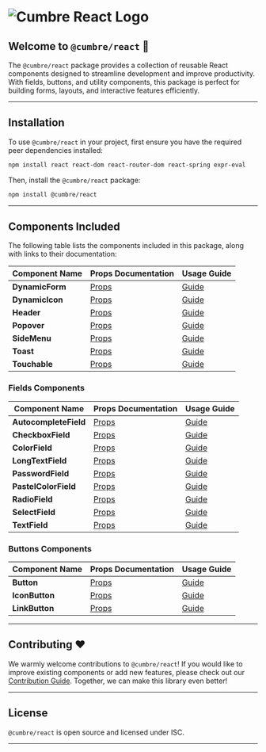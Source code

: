 # ![Cumbre React Logo](https://precookedcode.com/assets/logos/cumbre/logo-dark.svg)

## Welcome to `@cumbre/react` 🎉

The `@cumbre/react` package provides a collection of reusable React components designed to streamline development and improve productivity. With fields, buttons, and utility components, this package is perfect for building forms, layouts, and interactive features efficiently.

---

## Installation

To use `@cumbre/react` in your project, first ensure you have the required peer dependencies installed:

```bash
npm install react react-dom react-router-dom react-spring expr-eval
```

Then, install the `@cumbre/react` package:

```bash
npm install @cumbre/react
```

---

## Components Included

The following table lists the components included in this package, along with links to their documentation:

| Component Name       | Props Documentation                                    | Usage Guide                                             |
|----------------------|-------------------------------------------------------|--------------------------------------------------------|
| **DynamicForm**      | [Props](https://github.com/cumbre/react/docs/DynamicForm.md)     | [Guide](https://github.com/cumbre/react/docs/DynamicFormGuide.md)     |
| **DynamicIcon**      | [Props](https://github.com/cumbre/react/docs/DynamicIcon.md)     | [Guide](https://github.com/cumbre/react/docs/DynamicIconGuide.md)     |
| **Header**           | [Props](https://github.com/cumbre/react/docs/Header.md)          | [Guide](https://github.com/cumbre/react/docs/HeaderGuide.md)          |
| **Popover**          | [Props](https://github.com/cumbre/react/docs/Popover.md)         | [Guide](https://github.com/cumbre/react/docs/PopoverGuide.md)         |
| **SideMenu**         | [Props](https://github.com/cumbre/react/docs/SideMenu.md)        | [Guide](https://github.com/cumbre/react/docs/SideMenuGuide.md)        |
| **Toast**            | [Props](https://github.com/cumbre/react/docs/Toast.md)           | [Guide](https://github.com/cumbre/react/docs/ToastGuide.md)           |
| **Touchable**        | [Props](https://github.com/cumbre/react/docs/Touchable.md)       | [Guide](https://github.com/cumbre/react/docs/TouchableGuide.md)       |

### Fields Components
| Component Name       | Props Documentation                                    | Usage Guide                                             |
|----------------------|-------------------------------------------------------|--------------------------------------------------------|
| **AutocompleteField**| [Props](https://github.com/cumbre/react/docs/AutocompleteField.md) | [Guide](https://github.com/cumbre/react/docs/AutocompleteFieldGuide.md) |
| **CheckboxField**    | [Props](https://github.com/cumbre/react/docs/CheckboxField.md)     | [Guide](https://github.com/cumbre/react/docs/CheckboxFieldGuide.md)     |
| **ColorField**       | [Props](https://github.com/cumbre/react/docs/ColorField.md)        | [Guide](https://github.com/cumbre/react/docs/ColorFieldGuide.md)        |
| **LongTextField**    | [Props](https://github.com/cumbre/react/docs/LongTextField.md)     | [Guide](https://github.com/cumbre/react/docs/LongTextFieldGuide.md)     |
| **PasswordField**    | [Props](https://github.com/cumbre/react/docs/PasswordField.md)     | [Guide](https://github.com/cumbre/react/docs/PasswordFieldGuide.md)     |
| **PastelColorField** | [Props](https://github.com/cumbre/react/docs/PastelColorField.md)  | [Guide](https://github.com/cumbre/react/docs/PastelColorFieldGuide.md)  |
| **RadioField**       | [Props](https://github.com/cumbre/react/docs/RadioField.md)        | [Guide](https://github.com/cumbre/react/docs/RadioFieldGuide.md)        |
| **SelectField**      | [Props](https://github.com/cumbre/react/docs/SelectField.md)       | [Guide](https://github.com/cumbre/react/docs/SelectFieldGuide.md)       |
| **TextField**        | [Props](https://github.com/cumbre/react/docs/TextField.md)         | [Guide](https://github.com/cumbre/react/docs/TextFieldGuide.md)         |

### Buttons Components
| Component Name       | Props Documentation                                    | Usage Guide                                             |
|----------------------|-------------------------------------------------------|--------------------------------------------------------|
| **Button**           | [Props](https://github.com/cumbre/react/docs/Button.md)           | [Guide](https://github.com/cumbre/react/docs/ButtonGuide.md)           |
| **IconButton**       | [Props](https://github.com/cumbre/react/docs/IconButton.md)       | [Guide](https://github.com/cumbre/react/docs/IconButtonGuide.md)       |
| **LinkButton**       | [Props](https://github.com/cumbre/react/docs/LinkButton.md)       | [Guide](https://github.com/cumbre/react/docs/LinkButtonGuide.md)       |

---

## Contributing ❤️

We warmly welcome contributions to `@cumbre/react`! If you would like to improve existing components or add new features, please check out our [Contribution Guide](https://github.com/cumbre/react/docs/ContributionGuide.md). Together, we can make this library even better!

---

## License

`@cumbre/react` is open source and licensed under ISC.

---


